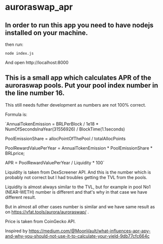 # auroraswap_apr


## In order to run this app you need to have nodejs installed on your machine.

then run:

`node index.js`

And open http://localhost:8000


## This is a small app which calculates APR of the auroraswap pools. Put your pool index number in the line number 16.

This still needs futher development as numbers are not 100% correct.

Formula is:

`AnnualTokenEmission = BRLPerBlock / 1e18 * NumOfSecondsInaYear(31556926) / BlockTime(1.1seconds)

PoolEmissionShare = allocPointOfThePool / totalAllocPoints

PoolRewardValuePerYear = AnnualTokenEmission * PoolEmissionShare * BRLprice;

APR = PoolRewardValuePerYear / Liquidity * 100`

Liquidity is taken from DexScreener API. And this is the number which is probably not correct but I had troubles getting the TVL from the pools.

Liquidity is almost always similar to the TVL, but for example in pool No1 (NEAR-WETH) number is different and that's why in that case we have different result.

But in almost all other cases number is similar and we have same result as on https://vfat.tools/aurora/auroraswap/ .

Price is taken from CoinGecko API.

Inspired by https://medium.com/@MoonVault/what-influences-apr-apy-and-why-you-should-not-use-it-to-calculate-your-yield-9db77cfc664c
